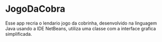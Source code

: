 # JogoDaCobra
 Esse app recria o lendario jogo da cobrinha, desenvolvido  na linguagem Java usando a IDE NetBeans, utiliza uma classe com a interface grafica simplificada.

